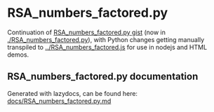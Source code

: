 # RSA_numbers_factored.py

Continuation of [RSA_numbers_factored.py gist](https://gist.github.com/Hermann-SW/839dfe6002810d404e3f0fe1808a6333) (now in [./RSA_numbers_factored.py](./RSA_numbers_factored.py)), with Python changes getting manually transpiled to [../RSA_numbers_factored.js](../RSA_numbers_factored.js) for use in nodejs and HTML demos.

## RSA_numbers_factored.py documentation  

Generated with lazydocs, can be found here:  
[docs/RSA_numbers_factored.py.md](docs/RSA_numbers_factored.py.md)

